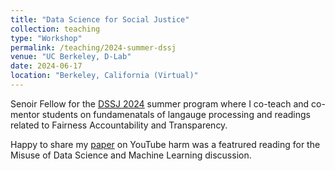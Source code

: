 ```yaml
---
title: "Data Science for Social Justice"
collection: teaching
type: "Workshop"
permalink: /teaching/2024-summer-dssj
venue: "UC Berkeley, D-Lab"
date: 2024-06-17
location: "Berkeley, California (Virtual)"
---
```


Senoir Fellow for the [DSSJ 2024](https://dlab.berkeley.edu/data-science-social-justice) summer program where I co-teach and co-mentor students on fundamenatals of langauge processing and readings related to Fairness Accountability and Transparency. 

Happy to share my [paper](https://arxiv.org/pdf/2405.16656) on YouTube harm was a featrured reading for the Misuse of Data Science and Machine Learning discussion.

